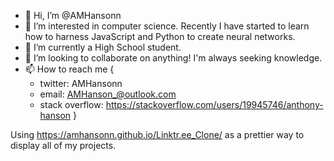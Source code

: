 - 👋 Hi, I’m @AMHansonn
- 👀 I’m interested in computer science. Recently I have started to learn how to harness JavaScript and Python to create neural networks.
- 🌱 I’m currently a High School student. 
- 💞️ I’m looking to collaborate on anything! I'm always seeking knowledge.
- 📫 How to reach me {
  * twitter: AMHansonn
  * email: AMHanson_@outlook.com 
  * stack overflow: https://stackoverflow.com/users/19945746/anthony-hanson
}

Using https://amhansonn.github.io/Linktr.ee_Clone/ as a prettier way to display all of my projects. 

<!---
AMHansonn/AMHansonn is a ✨ special ✨ repository because its `README.md` (this file) appears on your GitHub profile.
You can click the Preview link to take a look at your changes.
--->

